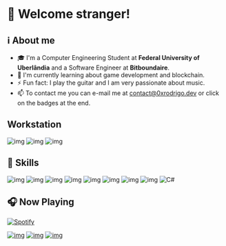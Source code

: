 # :vulcan_salute: Welcome stranger!
## ℹ️ About me
- 🎓 I'm a Computer Engineering Student at __Federal University of Uberlândia__ and a Software Engineer at __Bitboundaire__.
- 🔭 I'm currently learning about game development and blockchain.
- ⚡ Fun fact: I play the guitar and I am very passionate about music.
- 📫 To contact me you can e-mail me at contact@0xrodrigo.dev or click on the badges at the end.

## Workstation

![img](https://img.shields.io/badge/Ryzen%205%205600-ED1C24?style=flat-square&logo=amd&logoColor=white)
![img](https://img.shields.io/badge/RTX%202080S-76b900?style=flat-square&logo=nvidia&logoColor=white)
![img](https://img.shields.io/badge/VS%20Code-0078d7?style=flat-square&logo=visual-studio-code&logoColor=white)

## 🚀 Skills
![img](https://img.shields.io/badge/Python-3776AB?style=flat-square&logo=python&logoColor=white) 
![img](https://img.shields.io/badge/C-00599C?style=flat-square&logo=c&logoColor=white) 
![img](https://img.shields.io/badge/Java-ED8B00?style=flat-square&logo=java&logoColor=white) 
![img](https://img.shields.io/badge/React-20232A?style=flat-square&logo=react&logoColor=61DAFB) 
![img](https://img.shields.io/badge/Node.js-43853D?style=flat-square&logo=node.js&logoColor=white)
![img](https://img.shields.io/badge/TypeScript-007ACC?style=flat-square&logo=typescript&logoColor=white)
![img](https://img.shields.io/badge/PostgreSQL-316192?style=flat-square&logo=postgresql&logoColor=white)
![img](https://img.shields.io/badge/Solidity-000000?style=flat-square&logo=solidity&logoColor=white)
![C#](https://img.shields.io/badge/C%23-%23239120.svg?style=flat-square&logo=c-sharp&logoColor=white)
## 🎧 Now Playing
[![Spotify](https://novatorem-indol-six.vercel.app/api/spotify)](https://open.spotify.com/user/12157279004)

[![img](https://img.shields.io/badge/LinkedIn-0077B5?style=for-the-badge&logo=linkedin&logoColor=white)](https://www.linkedin.com/in/rodrigo-henrique-ferreira-032192170/)
[![img](https://img.shields.io/badge/SoundCloud-FF3300?style=for-the-badge&logo=soundcloud&logoColor=white)](https://soundcloud.com/r-drg)
[![img](https://img.shields.io/badge/Twitch-9146FF?style=for-the-badge&logo=twitch&logoColor=white)](https://twitch.tv/ze_vinganca)
